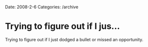 Date: 2008-2-6
Categories: /archive

# Trying  to figure out if I jus...

Trying  to figure out if I just dodged a bullet or missed an opportunity.
